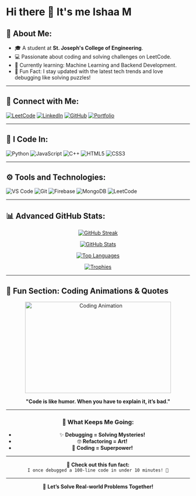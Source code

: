 # Hi there 👋 It's me Ishaa M

## 🌟 About Me:
- 🎓 A student at **St. Joseph's College of Engineering**.
- 💻 Passionate about coding and solving challenges on LeetCode.
- 🌱 Currently learning: Machine Learning and Backend Development.
- 🚀 Fun Fact: I stay updated with the latest tech trends and love debugging like solving puzzles!

---

## 🔗 Connect with Me:
[![LeetCode](https://img.shields.io/badge/LeetCode-FFA116?logo=leetcode&logoColor=white)](https://leetcode.com/your-leetcode-username)
[![LinkedIn](https://img.shields.io/badge/LinkedIn-0077B5?logo=linkedin&logoColor=white)](https://linkedin.com/in/your-linkedin-username)
[![GitHub](https://img.shields.io/badge/GitHub-181717?logo=github&logoColor=white)](https://github.com/your-github-username)
[![Portfolio](https://img.shields.io/badge/Portfolio-%231E90FF.svg?logo=firefox&logoColor=white)](https://your-portfolio-link.com)

---

## 🚀 I Code In:
![Python](https://img.shields.io/badge/Python-3776AB?logo=python&logoColor=white)
![JavaScript](https://img.shields.io/badge/JavaScript-F7DF1E?logo=javascript&logoColor=black)
![C++](https://img.shields.io/badge/C++-00599C?logo=c%2B%2B&logoColor=white)
![HTML5](https://img.shields.io/badge/HTML5-E34F26?logo=html5&logoColor=white)
![CSS3](https://img.shields.io/badge/CSS3-1572B6?logo=css3&logoColor=white)

---

## ⚙️ Tools and Technologies:
![VS Code](https://img.shields.io/badge/VS%20Code-0078D4?logo=visual-studio-code&logoColor=white)
![Git](https://img.shields.io/badge/Git-F05032?logo=git&logoColor=white)
![Firebase](https://img.shields.io/badge/Firebase-FFCA28?logo=firebase&logoColor=black)
![MongoDB](https://img.shields.io/badge/MongoDB-47A248?logo=mongodb&logoColor=white)
![LeetCode](https://img.shields.io/badge/LeetCode-FFA116?logo=leetcode&logoColor=white)

---

## 📊 Advanced GitHub Stats:
<div align="center">
  
[![GitHub Streak](https://streak-stats.demolab.com?user=your-github-username&theme=radical&hide_border=true&fire=DD2727)](https://git.io/streak-stats)

[![GitHub Stats](https://github-readme-stats.vercel.app/api?username=your-github-username&show_icons=true&theme=radical)](https://github.com/your-github-username)

[![Top Languages](https://github-readme-stats.vercel.app/api/top-langs/?username=your-github-username&layout=compact&theme=radical)](https://github.com/your-github-username)

[![Trophies](https://github-profile-trophy.vercel.app/?username=your-github-username&theme=radical)](https://github.com/your-github-username)

</div>

---

## 🎨 Fun Section: Coding Animations & Quotes
<div align="center">
  
<img src="https://media.giphy.com/media/qgQUggAC3Pfv687qPC/giphy.gif" width="400" height="250" alt="Coding Animation">

**"Code is like humor. When you have to explain it, it’s bad."**

---

### 🧩 What Keeps Me Going:
- ✨ **Debugging = Solving Mysteries!**
- 🤓 **Refactoring = Art!**
- 🎯 **Coding = Superpower!**

---

🎉 **Check out this fun fact:**  
<code>I once debugged a 100-line code in under 10 minutes! 🚀</code>

---

🌟 **Let’s Solve Real-world Problems Together!**

</div>

